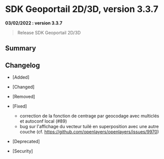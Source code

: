 # SDK Geoportail 2D/3D, version 3.3.7

**03/02/2022 : version 3.3.7**

> Release SDK Geoportail 2D/3D

## Summary

## Changelog

* [Added]

* [Changed]

* [Removed]

* [Fixed]

    - correction de la fonction de centrage par geocodage avec multiclés et autoconf local (#89)
    - bug sur l'affichage du vecteur tuilé en superposition avec une autre couche (cf. <https://github.com/openlayers/openlayers/issues/9970>)

* [Deprecated]

* [Security]
              
